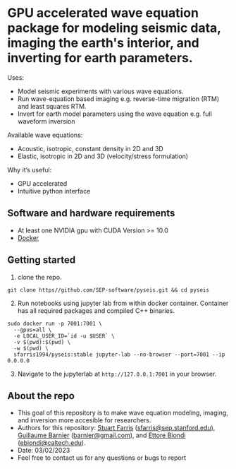 # GPU accelerated wave equation package for modeling seismic data, imaging the earth's interior, and inverting for earth parameters. 

Uses:
- Model seismic experiments with various wave equations.
- Run wave-equation based imaging e.g. reverse-time migration (RTM) and least squares RTM.
- Invert for earth model parameters using the wave equation e.g. full waveform inversion

Available wave equations:
- Acoustic, isotropic, constant density in 2D and 3D
- Elastic, isotropic in 2D and 3D (velocity/stress formulation)

Why it’s useful:
- GPU accelerated
- Intuitive python interface

## Software and hardware requirements
* At least one NVIDIA gpu with CUDA Version >= 10.0
* [Docker](https://docs.docker.com/engine/install/)

## Getting started
1. clone the repo.
```console
git clone https//github.com/SEP-software/pyseis.git && cd pyseis
```
2. Run notebooks using jupyter lab from within docker container. Container has all required packages and compiled C++ binaries.
```console
sudo docker run -p 7001:7001 \
  --gpus=all \
  -e LOCAL_USER_ID=`id -u $USER` \
  -v $(pwd):$(pwd) \
  -w $(pwd) \
  sfarris1994/pyseis:stable jupyter-lab --no-browser --port=7001 --ip 0.0.0.0
```
3. Navigate to the jupyterlab at `http://127.0.0.1:7001` in your browser.

## About the repo
* This goal of this repository is to make wave equation modeling, imaging, and inversion more accesible for researchers.
* Authors for this repository: [Stuart Farris](https://www.linkedin.com/in/stuart-farris/) (sfarris@sep.stanford.edu), [Guillaume Barnier](https://gbarnier.github.io) (barnier@gmail.com), and [Ettore Biondi](https://www.linkedin.com/in/ettore-biondi/) (ebiondi@caltech.edu). 
* Date: 03/02/2023
* Feel free to contact us for any questions or bugs to report
